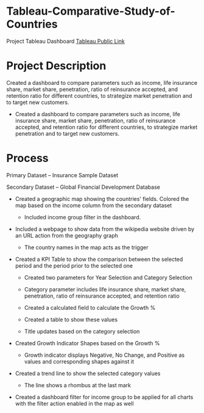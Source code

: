 # Tableau-Comparative-Study-of-Countries
Project Tableau Dashboard [Tableau Public Link](https://public.tableau.com/app/profile/marcus.hendricks/viz/ComparativeStudyofCountriesbyMarcusHendricks/ComparativeStudyofCountries?publish=yes)
# Project Description
Created a dashboard to compare parameters such as income, life insurance share, market share, penetration, ratio of reinsurance accepted, and retention ratio for different countries, to strategize market penetration and to target new customers.

  * Created a dashboard to compare parameters such as income, life insurance share, market share, penetration, ratio of reinsurance accepted, and retention ratio for different countries, to strategize market penetration and to target new customers.
# Process
Primary Dataset – Insurance Sample Dataset

Secondary Dataset – Global Financial Development Database

  * Created a geographic map showing the countries' fields. Colored the map based on the income column from the secondary dataset

    * Included income group filter in the dashboard.
  * Included a webpage to show data from the wikipedia website driven by an URL action from the geography graph

    * The country names in the map acts as the trigger
  * Created a KPI Table to show the comparison between the selected period and the period prior to the selected one

    * Created two parameters for Year Selection and Category Selection

    * Category parameter includes life insurance share, market share, penetration, ratio of reinsurance accepted, and retention ratio

    * Created a calculated field to calculate the Growth %

    * Created a table to show these values

    * Title updates based on the category selection

  * Created Growth Indicator Shapes based on the Growth %

    * Growth indicator displays Negative, No Change, and Positive as values and corresponding shapes against it
  * Created a trend line to show the selected category values

    * The line shows a rhombus at the last mark
  * Created a dashboard filter for income group to be applied for all charts with the filter action enabled in the map as well
